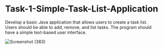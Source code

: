 # Task-1-Simple-Task-List-Application
Develop a basic Java application that allows users to create a task list. Users should be able to add, remove, and list tasks. The program should have a simple text-based user interface.

![Screenshot (383)](https://github.com/prajwalchapke055/Task-1-Simple-Task-List-Application/assets/122814333/bf4a3071-f13c-4ad7-b7ec-4500bc19a149)
